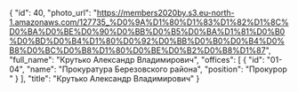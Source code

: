 {
    "id": 40,
    "photo_url": "https://members2020by.s3.eu-north-1.amazonaws.com/127735_%D0%9A%D1%80%D1%83%D1%82%D1%8C%D0%BA%D0%BE%D0%90%D0%BB%D0%B5%D0%BA%D1%81%D0%B0%D0%BD%D0%B4%D1%80%D0%92%D0%BB%D0%B0%D0%B4%D0%B8%D0%BC%D0%B8%D1%80%D0%BE%D0%B2%D0%B8%D1%87",
    "full_name": "Крутько Александр Владимирович",
    "offices": [
        {
            "id": "01-04",
            "name": "Прокуратура Березовского района",
            "position": "Прокурор "
        }
    ],
    "title": "Крутько Александр Владимирович"
}